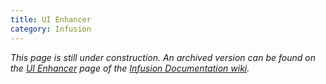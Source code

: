 ```yaml
---
title: UI Enhancer
category: Infusion
---
```


_This page is still under construction. An archived version can be found on the [UI
Enhancer](http://wiki.fluidproject.org/display/docs/UI+Enhancer) page of the [Infusion Documentation
wiki](http://wiki.fluidproject.org/display/docs/Infusion+Documentation)._
